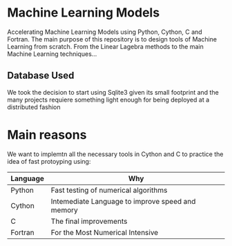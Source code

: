 # Machine Learning Models

Accelerating Machine Learning Models using Python, Cython, C and Fortran. The main purpose of 
this repository is to design tools of Machine Learning from scratch. From the Linear Lagebra 
methods to the main Machine Learning techniques...

## Database Used

We took the decision to start using Sqlite3 given its small footprint and the
many projects requiere something light enough for being deployed at a distributed
fashion

# Main reasons
We want to implemtn all the necessary tools in Cython and C to practice the idea
of fast protoyping using: 

| Language  |    Why      |
| ----------| ------------|
| Python    |  Fast testing of numerical algorithms | 
| Cython    |  Intemediate Language to improve speed and memory|
| C         |  The final improvements |
| Fortran   |  For the Most Numerical Intensive |

